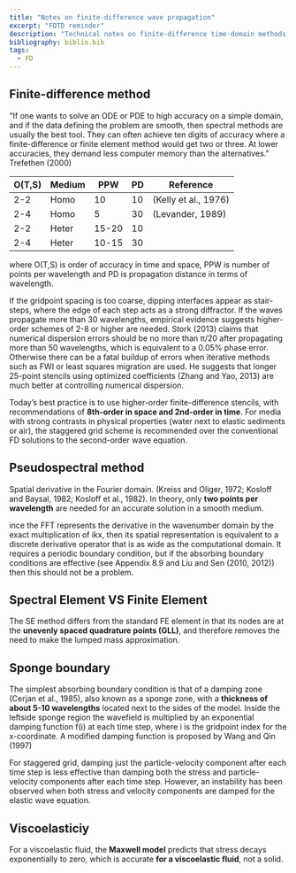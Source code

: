 ```yaml
---
title: "Notes on finite-difference wave propagation"
excerpt: "FDTD reminder"
description: "Technical notes on finite-difference time-domain methods for wave propagation, including accuracy requirements, spectral methods, and boundary conditions for seismic modeling"
bibliography: biblio.bib
tags:
  - FD
---
```

## Finite-difference method

"If one wants to solve an ODE or PDE to high accuracy on a simple domain, and if the data defining the problem are smooth, then spectral methods are usually the best tool. They can often achieve ten digits of accuracy where a finite-difference or finite element method would get two or three. At lower accuracies, they demand less computer memory than the alternatives." Trefethen (2000)

<!-- @trefethen2000spectral -->

| O(T,S) | Medium | PPW   | PD | Reference         |
|-----|--------|-------|----|----------------------|
| 2-2 | Homo   | 10    | 10 | (Kelly et al., 1976) |
| 2-4 | Homo   | 5     | 30 | (Levander, 1989)     |
| 2-2 | Heter  | 15-20 | 10 |                      |
| 2-4 | Heter  | 10-15 | 30 |                      |

where O(T,S) is order of accuracy in time and space,  PPW is number of points per wavelength and PD is propagation distance in terms of wavelength.

If the gridpoint spacing is too coarse, dipping interfaces appear as stair-steps, where the edge of each step acts as a strong diffractor. If the waves propagate more than 30 wavelengths, empirical evidence suggests higher-order schemes of 2-8 or higher are needed.  Stork (2013) claims that numerical dispersion errors should be no more than π/20 after propagating more than 50 wavelengths, which is equivalent to a 0.05% phase error. Otherwise there can be a fatal buildup of errors when iterative methods such as FWI or least squares migration are used. He suggests that longer 25-point stencils using optimized coefficients (Zhang and Yao, 2013) are much better at controlling numerical dispersion.

Today’s best practice is to use higher-order finite-difference stencils, with recommendations of __8th-order in space and 2nd-order in time__. For media with strong contrasts in physical properties (water next to elastic sediments or air), the staggered grid scheme is recommended over the conventional FD solutions to the second-order wave equation.

## Pseudospectral method

Spatial derivative in the Fourier domain. (Kreiss and Oliger, 1972; Kosloff and Baysal, 1982; Kosloff et al., 1982). In theory, only __two points per wavelength__ are needed for an accurate solution in a smooth medium.

ince the FFT represents the derivative in the wavenumber domain by the exact multiplication of ikx, then its spatial representation is equivalent to a discrete derivative operator that is as wide as the computational domain. It requires a periodic boundary condition, but if the absorbing boundary conditions are effective (see Appendix 8.9 and Liu and Sen (2010, 2012)) then this should not be a problem.

## Spectral Element VS Finite Element

The SE method differs from the standard FE element in that its nodes are at the __unevenly spaced quadrature points (GLL)__, and therefore removes the need to make the lumped mass approximation.

## Sponge boundary

The simplest absorbing boundary condition is that of a damping zone (Cerjan et al., 1985), also known as a sponge zone, with a __thickness of about 5-10 wavelengths__ located next to the sides of the model. Inside the leftside sponge region the wavefield is multiplied by an exponential damping function f(i) at each time step, where i is the gridpoint index for the x-coordinate. A modified damping function is proposed by Wang and Qin (1997)

For staggered grid, damping just the particle-velocity component after each time step is less effective than damping both the stress and particle-velocity components after each time step. However, an instability has been observed when both stress and velocity components are damped for the elastic wave equation.

## Viscoelasticiy

For a viscoelastic fluid, the __Maxwell model__ predicts that stress decays exponentially to zero, which is accurate __for a viscoelastic fluid__, not a solid.